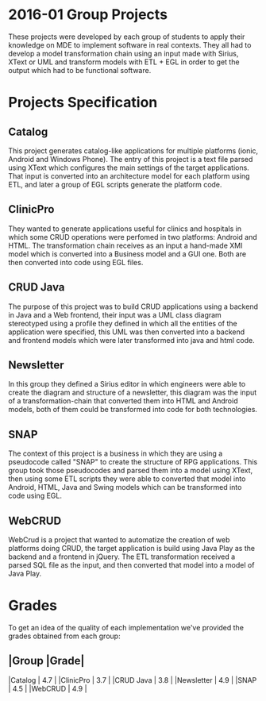 # 2016-01 Group Projects
These projects were developed by each group of students to apply their knowledge on MDE to implement software in real contexts. They all had to develop a model transformation chain using an input made with Sirius, XText or UML and transform models with ETL + EGL in order to get the output which had to be functional software.

# Projects Specification
## Catalog
This project generates catalog-like applications for multiple platforms (ionic, Android and Windows Phone). The entry of this project is a text file parsed using XText which configures the main settings of the target applications. That input is converted into an architecture model for each platform using ETL, and later a group of EGL scripts generate the platform code.

## ClinicPro
They wanted to generate applications useful for clinics and hospitals in which some CRUD operations were perfomed in two platforms: Android and HTML. The transformation chain receives as an input a hand-made XMI model which is converted into a Business model and a GUI one. Both are then converted into code using EGL files.

## CRUD Java
The purpose of this project was to build CRUD applications using a backend in Java and a Web frontend, their input was a UML class diagram stereotyped using a profile they defined in which all the entities of the application were specified, this UML was then converted into a backend and frontend models which were later transformed into java and html code.

## Newsletter
In this group they defined a Sirius editor in which engineers were able to create the diagram and structure of a newsletter, this diagram was the input of a transformation-chain that converted them into HTML and Android models, both of them could be transformed into code for both technologies.

## SNAP
The context of this project is a business in which they are using a pseudocode called "SNAP" to create the structure of RPG applications. This group took those pseudocodes and parsed them into a model using XText, then using some ETL scripts they were able to converted that model into Android, HTML, Java and Swing models which can be transformed into code using EGL.

## WebCRUD
WebCrud is a project that wanted to automatize the creation of web platforms doing CRUD, the target application is build using Java Play as the backend and a frontend in jQuery. The ETL transformation received a parsed SQL file as the input, and then converted that model into a model of Java Play.

# Grades
To get an idea of the quality of each implementation we've provided the grades obtained from each group:

|Group      |Grade|
------------------
|Catalog    | 4.7 |
|ClinicPro  | 3.7 |
|CRUD Java  | 3.8 |
|Newsletter | 4.9 |
|SNAP       | 4.5 |
|WebCRUD    | 4.9 |
